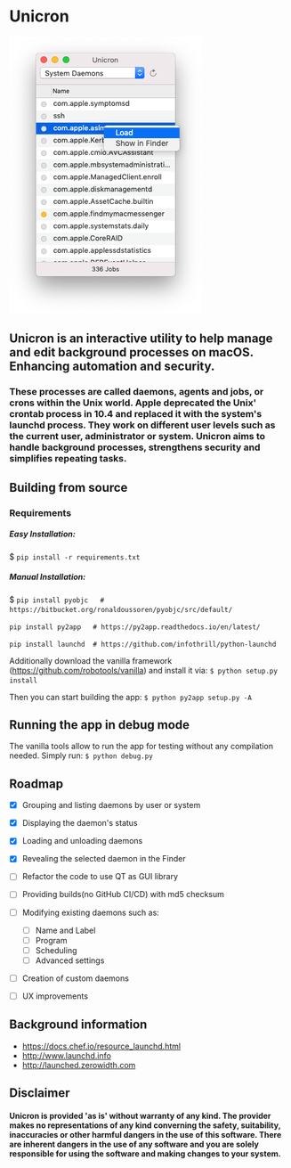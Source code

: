# Unicron

![Interface](https://raw.githubusercontent.com/form-follows-function/unicron/master/ui.png)


## Unicron is an interactive utility to help manage and edit background processes on macOS. Enhancing automation and security. 

### These processes are called daemons, agents and jobs, or crons within the Unix world. Apple deprecated the Unix' crontab process in 10.4 and replaced it with the system's launchd process. They work on different user levels such as the current user, administrator or system. Unicron aims to handle background processes, strengthens security and simplifies repeating tasks.



## Building from source

### Requirements

##### Easy Installation:
$ `pip install -r requirements.txt`


##### Manual Installation:
$ `pip install pyobjc   # https://bitbucket.org/ronaldoussoren/pyobjc/src/default/`

`pip install py2app   # https://py2app.readthedocs.io/en/latest/`

`pip install launchd  # https://github.com/infothrill/python-launchd`


Additionally download the vanilla framework (https://github.com/robotools/vanilla) and install it via:
`$ python setup.py install`


Then you can start building the app:
 `$ python py2app setup.py -A`


## Running the app in debug mode

The vanilla tools allow to run the app for testing without any compilation needed. Simply run:
`$ python debug.py`



## Roadmap

- [x] Grouping and listing daemons by user or system
- [x] Displaying the daemon's status
- [x] Loading and unloading daemons
- [x] Revealing the selected daemon in the Finder
- [ ] Refactor the code to use QT as GUI library
- [ ] Providing builds(no GitHub CI/CD) with md5 checksum
- [ ] Modifying existing daemons such as:
  - [ ] Name and Label
  - [ ] Program
  - [ ] Scheduling
  - [ ] Advanced settings
- [ ] Creation of custom daemons
- [ ] UX improvements



## Background information

- https://docs.chef.io/resource_launchd.html
- http://www.launchd.info
- http://launched.zerowidth.com


## Disclaimer

#### Unicron is provided 'as is' without warranty of any kind. The provider makes no representations of any kind converning the safety, suitability, inaccuracies or other harmful dangers in the use of this software. There are inherent dangers in the use of any software and you are solely responsible for using the software and making changes to your system.

